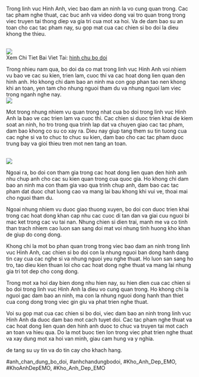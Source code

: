 <p>Trong linh vuc Hinh Anh, viec bao dam an ninh la vo cung quan trong. Cac tac pham nghe thuat, cac buc anh va video dong vai tro quan trong trong viec truyen tai thong diep va gia tri cua mot xa hoi. Va de dam bao su an toan cho cac tac pham nay, su gop mat cua cac chien si bo doi la dieu khong the thieu.</p><br><img src="https://khoanhdepemo.com/wp-content/uploads/2024/12/image-2212-1024x576.png"></br>
Xem Chi Tiet Bai Viet Tai: <a href="https://khoanhdepemo.com/hinh-anh-chu-bo-doi/">hinh chu bo doi</a><p>Trong nhieu nam qua, bo doi da co mat trong linh vuc Hinh Anh voi nhiem vu bao ve cac su kien, trien lam, cuoc thi va cac hoat dong lien quan den hinh anh. Ho khong chi dam bao an ninh ma con gop phan tao nen khong khi an toan, yen tam cho nhung nguoi tham du va nhung nguoi lam viec trong nganh nghe nay.<br><img src="https://khoanhdepemo.com/wp-content/uploads/2024/12/image-2190-1024x576.png"></br><p>Mot trong nhung nhiem vu quan trong nhat cua bo doi trong linh vuc Hinh Anh la bao ve cac trien lam va cuoc thi. Cac chien si duoc trien khai de kiem soat an ninh, ho tro trong qua trinh lap dat va chuyen giao cac tac pham, dam bao khong co su co xay ra. Dieu nay giup tang them su tin tuong cua cac nghe si va to chuc to chuc su kien, dam bao cho cac tac pham duoc trung bay va gioi thieu tren mot nen tang an toan.</p><br><img src="https://khoanhdepemo.com/wp-content/uploads/2024/12/image-2205-1024x576.png"></br><p>Ngoai ra, bo doi con tham gia trong cac hoat dong lien quan den hinh anh nhu chup anh cho cac su kien quan trong cua quoc gia. Ho khong chi dam bao an ninh ma con tham gia vao qua trinh chup anh, dam bao cac tac pham dat duoc chat luong cao va mang lai bau khong khi vui ve, thoai mai cho nguoi tham du.<p>Ngoai nhung nhiem vu duoc giao thuong xuyen, bo doi con duoc trien khai trong cac hoat dong khan cap nhu cac cuoc di tan dan va giai cuu nguoi bi mac ket trong cac vu tai nan. Nhung chien si dien trai, manh me va co tinh than trach nhiem cao luon san sang doi mat voi nhung tinh huong kho khan de giup do cong dong.</p><p>Khong chi la mot bo phan quan trong trong viec bao dam an ninh trong linh vuc Hinh Anh, cac chien si bo doi con la nhung nguoi ban dong hanh dang tin cay cua cac nghe si va nhung nguoi yeu nghe thuat. Ho luon san sang ho tro, tao dieu kien thuan loi cho cac hoat dong nghe thuat va mang lai nhung gia tri tot dep cho cong dong.<p>Trong mot xa hoi day bien dong nhu hien nay, su hien dien cua cac chien si bo doi trong linh vuc Hinh Anh la dieu vo cung quan trong. Ho khong chi la nguoi gac dam bao an ninh, ma con la nhung nguoi dong hanh than thiet cua cong dong trong viec gin giu va phat trien nghe thuat.</p><p>Voi su gop mat cua cac chien si bo doi, viec dam bao an ninh trong linh vuc Hinh Anh da duoc dam bao mot cach tuyet doi. Cac tac pham nghe thuat va cac hoat dong lien quan den hinh anh duoc to chuc va truyen tai mot cach an toan va hieu qua. Do la mot buoc tien lon trong viec phat trien nghe thuat va xay dung mot xa hoi van minh, giau cam hung va y nghia.</p><p>de tang su uy tin va do tin cay cho khach hang.</p>
#anh_chan_dung_bo_doi, #anhchandungbodoi, #Kho_Anh_Dep_EMO, #KhoAnhDepEMO, #Kho_Anh_Dep_EMO
